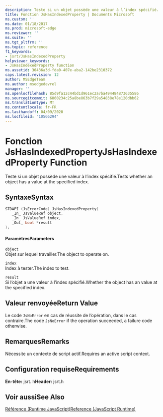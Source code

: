 ```yaml
---
description: Teste si un objet possède une valeur à l’index spécifié.
title: Fonction JsHasIndexedProperty | Documents Microsoft
ms.custom: ''
ms.date: 01/18/2017
ms.prod: microsoft-edge
ms.reviewer: ''
ms.suite: ''
ms.tgt_pltfrm: ''
ms.topic: reference
f1_keywords:
- jsrt/JsHasIndexedProperty
helpviewer_keywords:
- JsHasIndexedProperty function
ms.assetid: 30436a3d-fda0-407e-aba2-142be2310372
caps.latest.revision: 12
author: MSEdgeTeam
ms.author: msedgedevrel
manager: ''
ms.openlocfilehash: 85d9fa12c44bd1d961ec2a7ba494484873635586
ms.sourcegitcommit: 6860234c25a8be863b7f29a54838e78e120dbb62
ms.translationtype: MT
ms.contentlocale: fr-FR
ms.lasthandoff: 04/09/2020
ms.locfileid: "10566294"
---
```

# <span data-ttu-id="06dca-103">Fonction JsHasIndexedProperty</span><span class="sxs-lookup"><span data-stu-id="06dca-103">JsHasIndexedProperty Function</span></span>
<span data-ttu-id="06dca-104">Teste si un objet possède une valeur à l’index spécifié.</span><span class="sxs-lookup"><span data-stu-id="06dca-104">Tests whether an object has a value at the specified index.</span></span>  
  
## <span data-ttu-id="06dca-105">Syntaxe</span><span class="sxs-lookup"><span data-stu-id="06dca-105">Syntax</span></span>  
  
```cpp  
STDAPI_(JsErrorCode) JsHasIndexedProperty(  
   _In_ JsValueRef object,  
   _In_ JsValueRef index,  
   _Out_ bool *result  
);  
```  
  
#### <span data-ttu-id="06dca-106">Paramètres</span><span class="sxs-lookup"><span data-stu-id="06dca-106">Parameters</span></span>  
 `object`  
 <span data-ttu-id="06dca-107">Objet sur lequel travailler.</span><span class="sxs-lookup"><span data-stu-id="06dca-107">The object to operate on.</span></span>  
  
 `index`  
 <span data-ttu-id="06dca-108">Index à tester.</span><span class="sxs-lookup"><span data-stu-id="06dca-108">The index to test.</span></span>  
  
 `result`  
 <span data-ttu-id="06dca-109">Si l’objet a une valeur à l’index spécifié.</span><span class="sxs-lookup"><span data-stu-id="06dca-109">Whether the object has an value at the specified index.</span></span>  
  
## <span data-ttu-id="06dca-110">Valeur renvoyée</span><span class="sxs-lookup"><span data-stu-id="06dca-110">Return Value</span></span>  
 <span data-ttu-id="06dca-111">Le code `JsNoError` en cas de réussite de l’opération, dans le cas contraire.</span><span class="sxs-lookup"><span data-stu-id="06dca-111">The code `JsNoError` if the operation succeeded, a failure code otherwise.</span></span>  
  
## <span data-ttu-id="06dca-112">Remarques</span><span class="sxs-lookup"><span data-stu-id="06dca-112">Remarks</span></span>  
 <span data-ttu-id="06dca-113">Nécessite un contexte de script actif.</span><span class="sxs-lookup"><span data-stu-id="06dca-113">Requires an active script context.</span></span>  
  
## <span data-ttu-id="06dca-114">Configuration requise</span><span class="sxs-lookup"><span data-stu-id="06dca-114">Requirements</span></span>  
 <span data-ttu-id="06dca-115">**En-tête:** jsrt. h</span><span class="sxs-lookup"><span data-stu-id="06dca-115">**Header:** jsrt.h</span></span>  
  
## <span data-ttu-id="06dca-116">Voir aussi</span><span class="sxs-lookup"><span data-stu-id="06dca-116">See Also</span></span>  
 [<span data-ttu-id="06dca-117">Référence (Runtime JavaScript)</span><span class="sxs-lookup"><span data-stu-id="06dca-117">Reference (JavaScript Runtime)</span></span>](../chakra-hosting/reference-javascript-runtime.md)